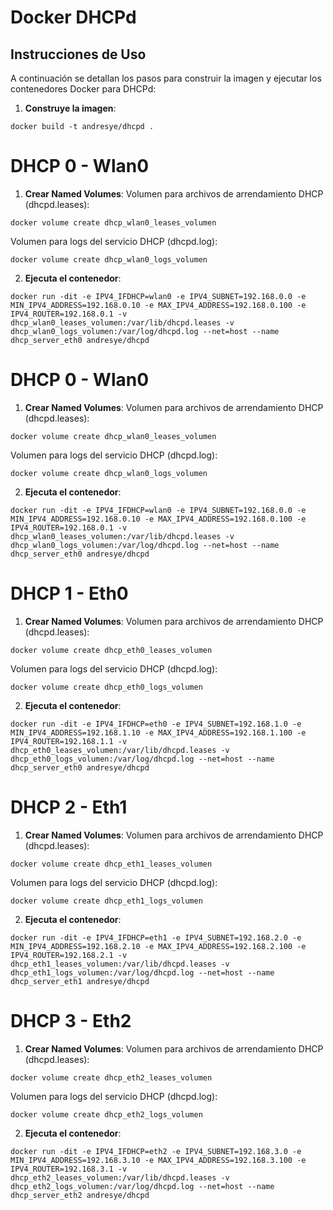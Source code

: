 # Docker DHCPd

## Instrucciones de Uso

A continuación se detallan los pasos para construir la imagen y ejecutar los contenedores Docker para DHCPd:
1. **Construye la imagen**:
```shell
docker build -t andresye/dhcpd .
```
# DHCP 0 - Wlan0
1. **Crear Named Volumes**:
Volumen para archivos de arrendamiento DHCP (dhcpd.leases):
 ```shell
docker volume create dhcp_wlan0_leases_volumen
```
Volumen para logs del servicio DHCP (dhcpd.log):
 ```shell
docker volume create dhcp_wlan0_logs_volumen
```
2. **Ejecuta el contenedor**:
```shell
docker run -dit -e IPV4_IFDHCP=wlan0 -e IPV4_SUBNET=192.168.0.0 -e MIN_IPV4_ADDRESS=192.168.0.10 -e MAX_IPV4_ADDRESS=192.168.0.100 -e IPV4_ROUTER=192.168.0.1 -v dhcp_wlan0_leases_volumen:/var/lib/dhcpd.leases -v dhcp_wlan0_logs_volumen:/var/log/dhcpd.log --net=host --name dhcp_server_eth0 andresye/dhcpd
```

# DHCP 0 - Wlan0
1. **Crear Named Volumes**:
Volumen para archivos de arrendamiento DHCP (dhcpd.leases):
 ```shell
docker volume create dhcp_wlan0_leases_volumen
```
Volumen para logs del servicio DHCP (dhcpd.log):
 ```shell
docker volume create dhcp_wlan0_logs_volumen
```
2. **Ejecuta el contenedor**:
```shell
docker run -dit -e IPV4_IFDHCP=wlan0 -e IPV4_SUBNET=192.168.0.0 -e MIN_IPV4_ADDRESS=192.168.0.10 -e MAX_IPV4_ADDRESS=192.168.0.100 -e IPV4_ROUTER=192.168.0.1 -v dhcp_wlan0_leases_volumen:/var/lib/dhcpd.leases -v dhcp_wlan0_logs_volumen:/var/log/dhcpd.log --net=host --name dhcp_server_eth0 andresye/dhcpd
```

# DHCP 1 - Eth0
1. **Crear Named Volumes**:
Volumen para archivos de arrendamiento DHCP (dhcpd.leases):
 ```shell
docker volume create dhcp_eth0_leases_volumen
```
Volumen para logs del servicio DHCP (dhcpd.log):
 ```shell
docker volume create dhcp_eth0_logs_volumen
```
2. **Ejecuta el contenedor**:
```shell
docker run -dit -e IPV4_IFDHCP=eth0 -e IPV4_SUBNET=192.168.1.0 -e MIN_IPV4_ADDRESS=192.168.1.10 -e MAX_IPV4_ADDRESS=192.168.1.100 -e IPV4_ROUTER=192.168.1.1 -v dhcp_eth0_leases_volumen:/var/lib/dhcpd.leases -v dhcp_eth0_logs_volumen:/var/log/dhcpd.log --net=host --name dhcp_server_eth0 andresye/dhcpd
```

# DHCP 2 - Eth1
1. **Crear Named Volumes**:
Volumen para archivos de arrendamiento DHCP (dhcpd.leases):
 ```shell
docker volume create dhcp_eth1_leases_volumen
```
Volumen para logs del servicio DHCP (dhcpd.log):
 ```shell
docker volume create dhcp_eth1_logs_volumen
```
2. **Ejecuta el contenedor**:
```shell
docker run -dit -e IPV4_IFDHCP=eth1 -e IPV4_SUBNET=192.168.2.0 -e MIN_IPV4_ADDRESS=192.168.2.10 -e MAX_IPV4_ADDRESS=192.168.2.100 -e IPV4_ROUTER=192.168.2.1 -v dhcp_eth1_leases_volumen:/var/lib/dhcpd.leases -v dhcp_eth1_logs_volumen:/var/log/dhcpd.log --net=host --name dhcp_server_eth1 andresye/dhcpd
```

# DHCP 3 - Eth2
1. **Crear Named Volumes**:
Volumen para archivos de arrendamiento DHCP (dhcpd.leases):
 ```shell
docker volume create dhcp_eth2_leases_volumen
```
Volumen para logs del servicio DHCP (dhcpd.log):
 ```shell
docker volume create dhcp_eth2_logs_volumen
```
2. **Ejecuta el contenedor**:
```shell
docker run -dit -e IPV4_IFDHCP=eth2 -e IPV4_SUBNET=192.168.3.0 -e MIN_IPV4_ADDRESS=192.168.3.10 -e MAX_IPV4_ADDRESS=192.168.3.100 -e IPV4_ROUTER=192.168.3.1 -v dhcp_eth2_leases_volumen:/var/lib/dhcpd.leases -v dhcp_eth2_logs_volumen:/var/log/dhcpd.log --net=host --name dhcp_server_eth2 andresye/dhcpd
```

